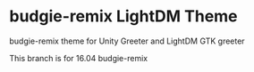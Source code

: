 budgie-remix LightDM Theme
==========================
budgie-remix theme for Unity Greeter and LightDM GTK greeter

This branch is for 16.04 budgie-remix


